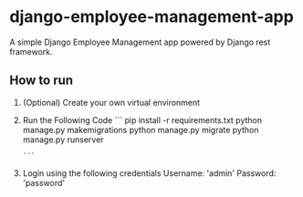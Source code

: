 # django-employee-management-app
A simple Django Employee Management app powered by Django rest framework.

## How to run
1. (Optional) Create your own virtual environment
2. Run the Following Code
       ```
       pip install -r requirements.txt 
       python manage.py makemigrations
       python manage.py migrate
       python manage.py runserver
       
       ```
3. Login using the following credentials
    Username: 'admin'
    Password: 'password'
